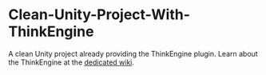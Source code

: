 # Clean-Unity-Project-With-ThinkEngine

A clean Unity project already providing the ThinkEngine plugin. Learn about the ThinkEngine at the [dedicated wiki](https://github.com/DeMaCS-UNICAL/ThinkEngine/wiki).

